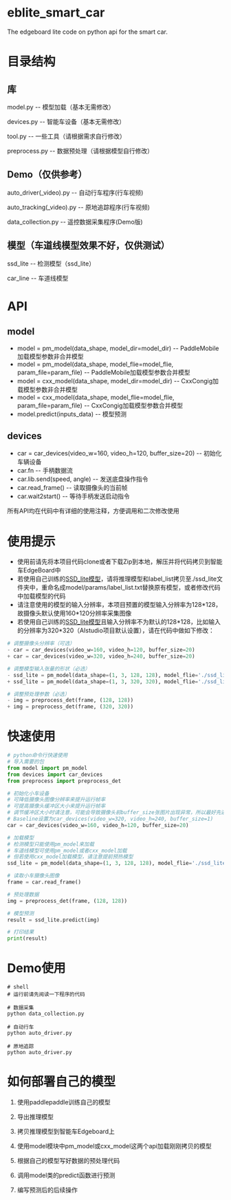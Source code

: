 # eblite_smart_car
The edgeboard lite code on python api for the smart car.

# 目录结构
## 库
model.py -- 模型加载（基本无需修改）

devices.py -- 智能车设备（基本无需修改）

tool.py -- 一些工具（请根据需求自行修改）

preprocess.py -- 数据预处理（请根据模型自行修改）
## Demo（仅供参考）
auto_driver(_video).py -- 自动行车程序(行车视频)

auto_tracking(_video).py -- 原地追踪程序(行车视频)

data_collection.py -- 遥控数据采集程序(Demo版)
## 模型（车道线模型效果不好，仅供测试）
ssd_lite -- 检测模型（ssd_lite）

car_line -- 车道线模型

# API
## model
* model = pm_model(data_shape, model_dir=model_dir) -- PaddleMobile加载模型参数非合并模型
* model = pm_model(data_shape, model_flie=model_flie, param_file=param_file) -- PaddleMobile加载模型参数合并模型
* model = cxx_model(data_shape, model_dir=model_dir) -- CxxCongig加载模型参数非合并模型
* model = cxx_model(data_shape, model_flie=model_flie, param_file=param_file) -- CxxCongig加载模型参数合并模型
* model.predict(inputs_data) -- 模型预测

## devices
* car = car_devices(video_w=160, video_h=120, buffer_size=20) -- 初始化车辆设备
* car.fn -- 手柄数据流
* car.lib.send(speed, angle) -- 发送底盘操作指令
* car.read_frame() -- 读取摄像头的当前帧
* car.wait2start() -- 等待手柄发送启动指令

所有API均在代码中有详细的使用注释，方便调用和二次修改使用

# 使用提示
* 使用前请先将本项目代码clone或者下载Zip到本地，解压并将代码拷贝到智能车EdgeBoard中
* 若使用自己训练的[SSD_lite模型](https://aistudio.baidu.com/aistudio/projectdetail/701345)，请将推理模型和label_list拷贝至./ssd_lite文件夹中，重命名成model/params/label_list.txt替换原有模型，或者修改代码中加载模型的代码
* 请注意使用的模型的输入分辨率，本项目预置的模型输入分辨率为128\*128，故摄像头默认使用160\*120分辨率采集图像
* 若使用自己训练的[SSD_lite模型](https://aistudio.baidu.com/aistudio/projectdetail/701345)且输入分辨率不为默认的128\*128，比如输入的分辨率为320\*320（AIstudio项目默认设置），请在代码中做如下修改：
```python
# 调整摄像头分辨率（可选）
- car = car_devices(video_w=160, video_h=120, buffer_size=20)
+ car = car_devices(video_w=320, video_h=240, buffer_size=20)

# 调整模型输入张量的形状（必选）
- ssd_lite = pm_model(data_shape=(1, 3, 128, 128), model_flie='./ssd_lite/model', param_file='./ssd_lite/params')
+ ssd_lite = pm_model(data_shape=(1, 3, 320, 320), model_flie='./ssd_lite/model', param_file='./ssd_lite/params')

# 调整预处理参数（必选）
- img = preprocess_det(frame, (128, 128))
+ img = preprocess_det(frame, (320, 320))


```

# 快速使用
```python
# python命令行快速使用
# 导入需要的包
from model import pm_model
from devices import car_devices
from preprocess import preprocess_det

# 初始化小车设备
# 可降低摄像头图像分辨率来提升运行帧率
# 可提高摄像头缓冲区大小来提升运行帧率
# 调节缓冲区大小时请注意，可能会导致摄像头前buffer_size张图片出现异常，所以最好先进行预热操作，将这些异常图片推出队列
# Baseline设置为car_devices(video_w=320, video_h=240, buffer_size=1)
car = car_devices(video_w=160, video_h=120, buffer_size=20)

# 加载模型
# 检测模型只能使用pm_model来加载
# 车道线模型可使用pm_model或者cxx_model加载
# 但若使用cxx_model加载模型，请注意提前预热模型
ssd_lite = pm_model(data_shape=(1, 3, 128, 128), model_flie='./ssd_lite/model', param_file='./ssd_lite/params')

# 读取小车摄像头图像
frame = car.read_frame()

# 预处理数据
img = preprocess_det(frame, (128, 128))

# 模型预测
result = ssd_lite.predict(img)

# 打印结果
print(result)
```
# Demo使用
```shell
# shell
# 运行前请先阅读一下程序的代码

# 数据采集
python data_collection.py

# 自动行车
python auto_driver.py

# 原地追踪
python auto_driver.py
```
# 如何部署自己的模型
1. 使用paddlepaddle训练自己的模型

2. 导出推理模型

3. 拷贝推理模型到智能车Edgeboard上

3. 使用model模块中pm_model或cxx_model这两个api加载刚刚拷贝的模型

4. 根据自己的模型写好数据的预处理代码

5. 调用model类的predict函数进行预测

6. 编写预测后的后续操作
